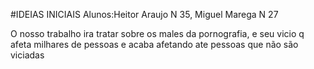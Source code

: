 #IDEIAS INICIAIS
Alunos:Heitor Araujo N 35, Miguel Marega N 27

O nosso trabalho ira tratar sobre os males da pornografia, e seu vicio q afeta milhares de pessoas e acaba afetando ate pessoas que não são viciadas
